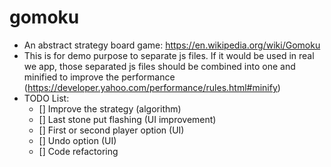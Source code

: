 # gomoku
- An abstract strategy board game: https://en.wikipedia.org/wiki/Gomoku
- This is for demo purpose to separate js files. If it would be used in real we app, those separated js files should be combined into one and minified to improve the performance (https://developer.yahoo.com/performance/rules.html#minify)    
- TODO List:
  - [] Improve the strategy (algorithm)
  - [] Last stone put flashing (UI improvement)
  - [] First or second player option (UI)
  - [] Undo option (UI)
  - [] Code refactoring